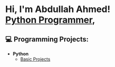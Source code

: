 <h1>Hi, I'm Abdullah Ahmed! <br/><a href="https://github.com/abdullahahmed43">Python Programmer</a>, </h1>

<h2>💻 Programming Projects:</h2>

- <b>Python</b>
  - [Basic Projects](https://github.com/abdullahahmed43/python)
